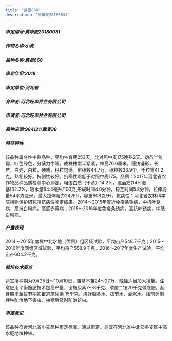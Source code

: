 ```yaml
---
title: "冀星868"
description: "冀审麦20180031"
---
```

##### 审定编号:冀审麦20180031

##### 作物名称:小麦

##### 品种名称:冀星868

##### 审定年份:2018

##### 审定单位:河北省

##### 育种者:河北旺丰种业有限公司

##### 申请者:河北旺丰种业有限公司

##### 品种来源:984121/冀麦38

##### 特征特性
该品种属冬性中熟品种，平均生育期253天，比对照中麦175晚熟2天。幼苗半匍匐，叶色绿色，分蘖力中等。成株株型半紧凑，株高76.6厘米。穗纺锤形，长芒，白壳，白粒，硬质，籽粒饱满。亩穗数44.7万，穗粒数33.9个，千粒重41.2克。熟相较好。抗倒性较好。抗寒性略低于对照中麦175。品质：2017年河北省农作物品种品质检测中心测定，粗蛋白质（干基）14.2%，湿面筋(14%湿基)32.2%，吸水量64.4毫升/100克,形成时间4.0分钟，稳定时间5.8分钟，拉伸能量54平方厘米，最大拉伸阻力242EU，容重808克/升。抗病性：河北省农林科学院植物保护研究所抗病性鉴定结果，2014～2015年度近免疫条锈病，中抗叶锈病，高抗白粉病，高感赤霉病；2015～2016年度免疫条锈病，高抗叶锈病，中感白粉病。

##### 产量表现
2014～2015年度冀中北水地（优质）组区域试验，平均亩产548.7千克；2015～2016年度同组区域试验，平均亩产558.9千克。2016～2017年度生产试验，平均亩产604.2千克。

##### 栽培技术要点
适宜播种期为9月25日～10月10日，亩基本苗24～27万，晚播适当加大播量。注意应用平衡施肥技术提高产量，亩施尿素7～8千克、磷酸二铵20千克做底肥，起身期末至拔节期初亩追施尿素 15千克。浇好越冬水、拔节水、灌浆水。播前药剂拌种防治地下害虫，抽穗后及时防治蚜虫。

##### 审定意见
该品种符合河北省小麦品种审定标准，通过审定。适宜在河北省中北部冬麦区中高水肥地块种植。
